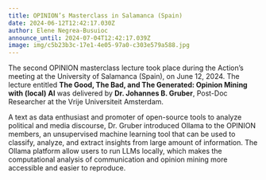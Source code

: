 ```yaml
---
title: OPINION’s Masterclass in Salamanca (Spain)
date: 2024-06-12T12:42:17.030Z
author: Elene Negrea-Busuioc
announce_until: 2024-07-04T12:42:17.039Z
image: img/c5b23b3c-17e1-4e05-97a0-c303e579a588.jpg
---
```

The second OPINION masterclass lecture took place during the Action’s meeting at the University of Salamanca (Spain), on June 12, 2024. The lecture entitled **The Good, The Bad, and The Generated: Opinion Mining with (local) AI** was delivered by **Dr. Johannes B. Gruber**, Post-Doc Researcher at the Vrije Universiteit Amsterdam. 

A text as data enthusiast and promoter of open-source tools to analyze political and media discourse, Dr. Gruber introduced Ollama to the OPINION members, an unsupervised machine learning tool that can be used to classify, analyze, and extract insights from large amount of information. The Ollama platform allow users to run LLMs locally, which makes the computational analysis of communication and opinion mining more accessible and easier to reproduce.